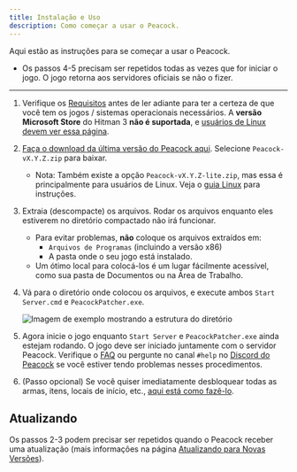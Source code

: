 ```yaml
---
title: Instalação e Uso
description: Como começar a usar o Peacock.
---
```


Aqui estão as instruções para se começar a usar o Peacock.

-   Os passos 4-5 precisam ser repetidos todas as vezes que for iniciar o jogo. O jogo retorna aos servidores oficiais se não o fizer.

---

1. Verifique os [Requisitos](./requirements.md) antes de ler adiante para ter a certeza de que você tem os jogos / sistemas operacionais necessários. A **versão Microsoft Store** do Hitman 3 **não é suportada**, e [usuários de Linux devem ver essa página](../guides/linux-setup.md).

2. [Faça o download da última versão do Peacock aqui](https://github.com/thepeacockproject/Peacock/releases/latest). Selecione `Peacock-vX.Y.Z.zip` para baixar.

    - Nota: Também existe a opção `Peacock-vX.Y.Z-lite.zip`, mas essa é principalmente para usuários de Linux. Veja o [guia Linux](../guides/linux-setup.md) para instruções.

3. Extraia (descompacte) os arquivos. Rodar os arquivos enquanto eles estiverem no diretório compactado não irá funcionar.

   - Para evitar problemas, **não** coloque os arquivos extraídos em:
     - `Arquivos de Programas` (incluindo a versão x86)
     - A pasta onde o seu jogo está instalado.
   - Um ótimo local para colocá-los é um lugar fácilmente acessível, como sua pasta de Documentos ou na Área de Trabalho.

4. Vá para o diretório onde colocou os arquivos, e execute ambos `Start Server.cmd` e `PeacockPatcher.exe`.

   ![Imagem de exemplo mostrando a estrutura do diretório](/img/patcher_and_server.png)

5. Agora inicie o jogo enquanto `Start Server` e `PeacockPatcher.exe` ainda estejam rodando. O jogo deve ser iniciado juntamente com o servidor Peacock. Verifique o [FAQ](./faq.md) ou pergunte no canal `#help` no [Discord do Peacock](https://thepeacockproject.org/discord) se você estiver tendo problemas nesses procedimentos.

6. (Passo opcional) Se você quiser imediatamente desbloquear todas as armas, itens, locais de início, etc., [aqui está como fazê-lo](../intel/faq.md#how-to-get-all-items).

## Atualizando

Os passos 2-3 podem precisar ser repetidos quando o Peacock receber uma atualização (mais informações na página [Atualizando para Novas Versões](./updating.md)).
